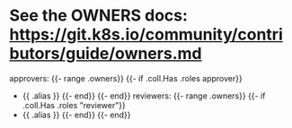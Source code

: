# See the OWNERS docs: https://git.k8s.io/community/contributors/guide/owners.md
approvers:
{{- range .owners}}
{{- if .coll.Has .roles approver}}
- {{ .alias }}
{{- end}}
{{- end}}
reviewers:
{{- range .owners}}
  {{- if .coll.Has .roles "reviewer"}}
- {{ .alias }}
{{- end}}
{{- end}}